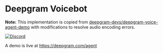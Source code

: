 # Deepgram Voicebot

**Note:** This implementation is copied from [deepgram-devs/deepgram-voice-agent-demo](https://github.com/deepgram-devs/deepgram-voice-agent-demo.git) with modifications to resolve audio encoding errors.

[![Discord](https://dcbadge.vercel.app/api/server/xWRaCDBtW4?style=flat)](https://discord.gg/xWRaCDBtW4)

A demo is live at https://deepgram.com/agent
